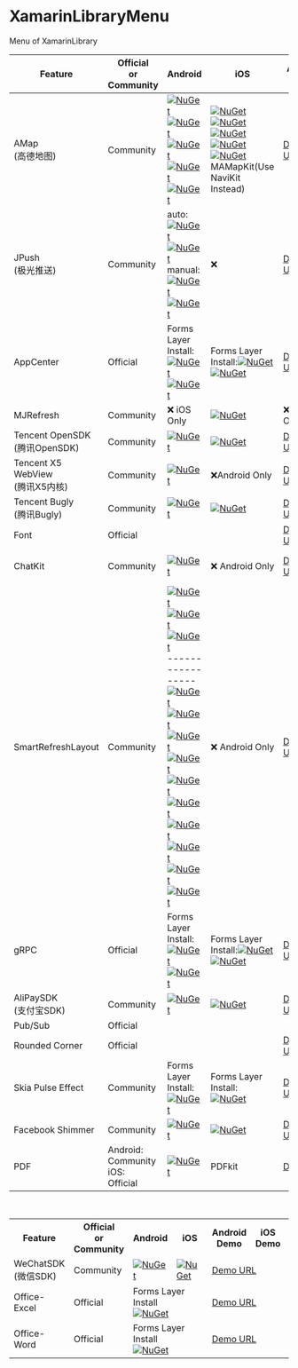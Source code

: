 # XamarinLibraryMenu
Menu of XamarinLibrary

Feature | Official <br>or<br> Community|Android | iOS | Android Demo | iOS Demo |Native Packages
---------|----------|---------|----------|----------|----------|----------
 AMap<br>(高德地图) |Community|[![NuGet](https://img.shields.io/nuget/vpre/XamarinLibrary.Xamarin.Android.Amap.Api.Navi3DMap.svg?label=Navi3DMap)](https://www.nuget.org/packages/XamarinLibrary.Xamarin.Android.Amap.Api.Navi3DMap/)<br> [![NuGet](https://img.shields.io/nuget/vpre/XamarinLibrary.Xamarin.Android.Amap.Api.3DMap.svg?label=3DMap)](https://www.nuget.org/packages/XamarinLibrary.Xamarin.Android.Amap.Api.3DMap/)<br>[![NuGet](https://img.shields.io/nuget/vpre/XamarinLibrary.Xamarin.Android.Amap.Api.Track.svg?label=Track)](https://www.nuget.org/packages/XamarinLibrary.Xamarin.Android.Amap.Api.Track/)<br>[![NuGet](https://img.shields.io/nuget/vpre/XamarinLibrary.Xamarin.Android.Amap.Api.Search.svg?label=Search)](https://www.nuget.org/packages/XamarinLibrary.Xamarin.Android.Amap.Api.Search/)<br>[![NuGet](https://img.shields.io/nuget/vpre/XamarinLibrary.Xamarin.Android.Amap.Api.Location.svg?label=Location)](https://www.nuget.org/packages/XamarinLibrary.Xamarin.Android.Amap.Api.Location)|[![NuGet](https://img.shields.io/nuget/vpre/XamarinLibrary.Xamarin.iOS.AMapFoundationKit.svg?label=AMapFoundationKit)](https://www.nuget.org/packages/XamarinLibrary.Xamarin.iOS.AMapFoundationKit/)<br>[![NuGet](https://img.shields.io/nuget/vpre/XamarinLibrary.Xamarin.iOS.AMapLocationKit.svg?label=AMapLocationKit)](https://www.nuget.org/packages/XamarinLibrary.Xamarin.iOS.AMapLocationKit/)<br>[![NuGet](https://img.shields.io/nuget/vpre/XamarinLibrary.Xamarin.iOS.AMapNaviKit.svg?label=AMapNaviKit)](https://www.nuget.org/packages/XamarinLibrary.Xamarin.iOS.AMapNaviKit/)<br>[![NuGet](https://img.shields.io/nuget/vpre/XamarinLibrary.Xamarin.iOS.AMapSearchKit.svg?label=AMapSearchKit)](https://www.nuget.org/packages/XamarinLibrary.Xamarin.iOS.AMapSearchKit/)<br>[![NuGet](https://img.shields.io/nuget/vpre/XamarinLibrary.Xamarin.iOS.AMapTrackKit.svg?label=AMapTrackKit)](https://www.nuget.org/packages/XamarinLibrary.Xamarin.iOS.AMapTrackKit/)<br>MAMapKit(Use NaviKit Instead)|[Demo URL](https://github.com/jingliancui/XamarinFormsAMapSDKSample/tree/master/Android)|[Demo URL](https://github.com/jingliancui/XamarinFormsAMapSDKSample/tree/master/iOS)|[iOS](https://lbs.amap.com/api/ios-sdk/download)<br>[Android](https://lbs.amap.com/api/android-sdk/download)|
 JPush<br>(极光推送) |Community| auto:<br>[![NuGet](https://img.shields.io/nuget/vpre/XamarinLibrary.Xamarin.Android.Jcore.svg?label=JCore)](https://www.nuget.org/packages/XamarinLibrary.Xamarin.Android.Jcore/)<br>[![NuGet](https://img.shields.io/nuget/vpre/XamarinLibrary.Xamarin.Android.Jpush.svg?label=JPush)](https://www.nuget.org/packages/XamarinLibrary.Xamarin.Android.Jpush/)<br>manual:<br>[![NuGet](https://img.shields.io/nuget/vpre/XamarinLibrary.Xamarin.Android.Manual.JCore.svg?label=JCore)](https://www.nuget.org/packages/XamarinLibrary.Xamarin.Android.Manual.JCore/)<br>[![NuGet](https://img.shields.io/nuget/vpre/XamarinLibrary.Xamarin.Android.Manual.JPush.svg?label=JPush)](https://www.nuget.org/packages/XamarinLibrary.Xamarin.Android.Manual.JPush/)| ❌ | [Demo URL](https://github.com/jingliancui/XamarinFormsJPushSample) |❌|[Android](https://docs.jiguang.cn/jpush/client/Android/android_guide/#jcenter)<br>[iOS](https://docs.jiguang.cn/jpush/client/iOS/ios_guide_new/#_4)|
 AppCenter| Official|Forms Layer Install:[![NuGet](https://img.shields.io/nuget/vpre/Microsoft.AppCenter.Analytics.svg?label=Analytics)](https://www.nuget.org/packages/Microsoft.AppCenter.Analytics/)<br>[![NuGet](https://img.shields.io/nuget/vpre/Microsoft.AppCenter.Crashes.svg?label=Crashes)](https://www.nuget.org/packages/Microsoft.AppCenter.Crashes/)|Forms Layer Install:[![NuGet](https://img.shields.io/nuget/vpre/Microsoft.AppCenter.Analytics.svg?label=Analytics)](https://www.nuget.org/packages/Microsoft.AppCenter.Analytics/)<br>[![NuGet](https://img.shields.io/nuget/vpre/Microsoft.AppCenter.Crashes.svg?label=Crashes)](https://www.nuget.org/packages/Microsoft.AppCenter.Crashes/)|[Demo URL](https://github.com/jingliancui/XamarinFormsMicrosoftAppCenterSample)|[Demo URL](https://github.com/jingliancui/XamarinFormsMicrosoftAppCenterSample)|
 MJRefresh |Community| ❌ iOS Only |[![NuGet](https://img.shields.io/nuget/vpre/XamarinLibrary.Xamarin.iOS.MJRefresh.svg?label=MJRefresh)](https://www.nuget.org/packages/XamarinLibrary.Xamarin.iOS.MJRefresh/)|❌ iOS Only  |[Demo URL](https://github.com/jingliancui/XamarinFormsMJRefreshSample)|[URL](https://github.com/CoderMJLee/MJRefresh#How_to_use_MJRefresh)|
 Tencent OpenSDK<br>(腾讯OpenSDK)|Community|[![NuGet](https://img.shields.io/nuget/vpre/XamarinLibrary.Xamarin.Android.Tencent.OpenSDK.svg?label=OpenSDK)](https://www.nuget.org/packages/XamarinLibrary.Xamarin.Android.Tencent.OpenSDK/)|[![NuGet](https://img.shields.io/nuget/vpre/XamarinLibrary.Xamarin.iOS.Tencent.OpenAPI.svg?label=OpenAPI)](https://www.nuget.org/packages/XamarinLibrary.Xamarin.iOS.Tencent.OpenAPI/)|[Demo URL](https://github.com/jingliancui/XamarinFormsTencentOpenSDKSample)|[Demo URL](https://github.com/jingliancui/XamarinFormsTencentOpenSDKSample)|[URL](https://wiki.open.qq.com/wiki/mobile/SDK下载)|
 Tencent X5 WebView<br>(腾讯X5内核)|Community|[![NuGet](https://img.shields.io/nuget/vpre/XamarinLibrary.Xamarin.Android.Tencent.Tbs.Tbssdk.Sdk.svg?label=Tbssdk)](https://www.nuget.org/packages/XamarinLibrary.Xamarin.Android.Tencent.Tbs.Tbssdk.Sdk/)|❌Android Only|[Demo URL](https://github.com/jingliancui/XamarinFormsTencentX5Sample)|❌ Android Only|[URL](https://x5.tencent.com/tbs/sdk.html)|
 Tencent Bugly<br>(腾讯Bugly)|Community|[![NuGet](https://img.shields.io/nuget/vpre/XamarinLibrary.Xamarin.Android.Tencent.Bugly.svg?label=Bugly)](https://www.nuget.org/packages/XamarinLibrary.Xamarin.Android.Tencent.Bugly/)|[![NuGet](https://img.shields.io/nuget/vpre/XamarinLibrary.Xamarin.iOS.Tencent.Bugly.svg?label=Bugly)](https://www.nuget.org/packages/XamarinLibrary.Xamarin.iOS.Tencent.Bugly/)|[Demo URL](https://github.com/jingliancui/XamarinFormsTencentBuglySample)|[Demo URL](https://github.com/jingliancui/XamarinFormsTencentBuglySample)|[URL](https://bugly.qq.com/v2/downloads)|
 Font|Official|||[Demo URL](https://github.com/jingliancui/XamarinFormsFontAwesomeSample)|[Demo URL](https://github.com/jingliancui/XamarinFormsFontAwesomeSample)|
 ChatKit|Community|[![NuGet](https://img.shields.io/nuget/vpre/XamarinLibrary.Xamarin.Android.ChatKit.svg?label=ChatKit)](https://www.nuget.org/packages/XamarinLibrary.Xamarin.Android.ChatKit/)|❌ Android Only|[Demo URL](https://github.com/jingliancui/XamarinFormsChatKitSample)|❌ Android Only|[URL](https://github.com/stfalcon-studio/ChatKit#download)|
 SmartRefreshLayout|Community|[![NuGet](https://img.shields.io/nuget/vpre/XamarinLibrary.Xamarin.Android.Smartrefresh.SmartRefreshLayout.svg?label=SmartRefreshLayout)](https://www.nuget.org/packages/XamarinLibrary.Xamarin.Android.Smartrefresh.SmartRefreshLayout/)<br>[![NuGet](https://img.shields.io/nuget/vpre/XamarinLibrary.Xamarin.Android.Smartrefresh.SmartRefreshHeader.svg?label=SmartRefreshHeader)](https://www.nuget.org/packages/XamarinLibrary.Xamarin.Android.Smartrefresh.SmartRefreshHeader/)<br>[![NuGet](https://img.shields.io/nuget/vpre/XamarinLibrary.Xamarin.Android.SmartRefresh.SmartRefreshHorizontal.svg?label=SmartRefreshHorizontal)](https://www.nuget.org/packages/XamarinLibrary.Xamarin.Android.SmartRefresh.SmartRefreshHorizontal/)<br>-----------------<br>[![NuGet](https://img.shields.io/nuget/vpre/XamarinLibrary.Xamarin.Android.Smart.RefreshLayoutKernel.svg?label=RefreshLayoutKernel)](https://www.nuget.org/packages/XamarinLibrary.Xamarin.Android.Smart.RefreshLayoutKernel/2.0.0-alpha1)<br>[![NuGet](https://img.shields.io/nuget/vpre/XamarinLibrary.Xamarin.Android.Smart.RefreshHeaderTwoLevel.svg?label=RefreshHeaderTwoLevel)](https://www.nuget.org/packages/XamarinLibrary.Xamarin.Android.Smart.RefreshHeaderTwoLevel/2.0.0-alpha1)<br>[![NuGet](https://img.shields.io/nuget/vpre/XamarinLibrary.Xamarin.Android.Smart.RefreshHeaderRadar.svg?label=RefreshHeaderRadar)](https://www.nuget.org/packages/XamarinLibrary.Xamarin.Android.Smart.RefreshHeaderRadar/2.0.0-alpha1)<br>[![NuGet](https://img.shields.io/nuget/vpre/XamarinLibrary.Xamarin.Android.Smart.RefreshHeaderMaterial.svg?label=RefreshHeaderMaterial)](https://www.nuget.org/packages/XamarinLibrary.Xamarin.Android.Smart.RefreshHeaderMaterial/2.0.0-alpha1)<br>[![NuGet](https://img.shields.io/nuget/vpre/XamarinLibrary.Xamarin.Android.Smart.RefreshHeaderFalsify.svg?label=RefreshHeaderFalsify)](https://www.nuget.org/packages/XamarinLibrary.Xamarin.Android.Smart.RefreshHeaderFalsify/2.0.0-alpha1)<br>[![NuGet](https://img.shields.io/nuget/vpre/XamarinLibrary.Xamarin.Android.Smart.RefreshHeaderClassics.svg?label=RefreshHeaderClassics)](https://www.nuget.org/packages/XamarinLibrary.Xamarin.Android.Smart.RefreshHeaderClassics/2.0.0-alpha1)<br>[![NuGet](https://img.shields.io/nuget/vpre/XamarinLibrary.Xamarin.Android.Smart.RefreshFooterClassics.svg?label=RefreshFooterClassics)](https://www.nuget.org/packages/XamarinLibrary.Xamarin.Android.Smart.RefreshFooterClassics/2.0.0-alpha1)<br>[![NuGet](https://img.shields.io/nuget/vpre/XamarinLibrary.Xamarin.Android.Smart.RefreshFooterBall.svg?label=RefreshFooterBall)](https://www.nuget.org/packages/XamarinLibrary.Xamarin.Android.Smart.RefreshFooterBall/2.0.0-alpha1)<br>[![NuGet](https://img.shields.io/nuget/vpre/XamarinLibrary.Xamarin.Android.Smart.RefreshDrawablePath.svg?label=RefreshDrawablePath)](https://www.nuget.org/packages/XamarinLibrary.Xamarin.Android.Smart.RefreshDrawablePath/2.0.0-alpha1)<br>[![NuGet](https://img.shields.io/nuget/vpre/XamarinLibrary.Xamarin.Android.Smart.RefreshDrawablePaint.svg?label=RefreshDrawablePaint)](https://www.nuget.org/packages/XamarinLibrary.Xamarin.Android.Smart.RefreshDrawablePaint/2.0.0-alpha1)|❌ Android Only|[Demo URL](https://github.com/jingliancui/XamarinFormsSmartRefreshLayoutSample)|❌ Android Only|[URL](https://github.com/scwang90/SmartRefreshLayout#1在-buildgradle-中添加依赖)|
 gRPC|Official|Forms Layer Install:[![NuGet](https://img.shields.io/nuget/vpre/Grpc.Core.svg?label=Grpc.Core)](https://www.nuget.org/packages/Grpc.Core/)[![NuGet](https://img.shields.io/nuget/vpre/Google.Protobuf.svg?label=Google.Protobuf)](https://www.nuget.org/packages/Google.Protobuf/4.0.0-rc2)|Forms Layer Install:[![NuGet](https://img.shields.io/nuget/vpre/Grpc.Core.svg?label=Grpc.Core)](https://www.nuget.org/packages/Grpc.Core/)[![NuGet](https://img.shields.io/nuget/vpre/Google.Protobuf.svg?label=Google.Protobuf)](https://www.nuget.org/packages/Google.Protobuf/4.0.0-rc2)|[Demo URL](https://github.com/jingliancui/XamarinFormsGRPCSample)|[Demo URL](https://github.com/jingliancui/XamarinFormsGRPCSample)|
 AliPaySDK<br>(支付宝SDK)|Community|[![NuGet](https://img.shields.io/nuget/vpre/XamarinLibrary.Xamarin.Android.AlipaySDK.svg?label=AlipaySDK)](https://www.nuget.org/packages/XamarinLibrary.Xamarin.Android.AlipaySDK/)|[![NuGet](https://img.shields.io/nuget/vpre/XamarinLibrary.Xamarin.iOS.AlipaySDK.svg?label=AlipaySDK)](https://www.nuget.org/packages/XamarinLibrary.Xamarin.iOS.AlipaySDK/)|[Demo URL](https://github.com/jingliancui/XamarinFormsAlipaySDKSample)|[Demo URL](https://github.com/jingliancui/XamarinFormsAlipaySDKSample)|[URL](https://opendocs.alipay.com/open/204/105051)|
Pub/Sub|Official|||
Rounded Corner|Official|||[Demo URL](https://github.com/jingliancui/XamarinFormsRoundedCornerSample)|[Demo URL](https://github.com/jingliancui/XamarinFormsRoundedCornerSample)|
Skia Pulse Effect|Community|Forms Layer Install:<br>[![NuGet](https://img.shields.io/nuget/vpre/XamarinLibrary.Xamarin.Forms.SkiaPulse.svg?label=SkiaPulse)](https://www.nuget.org/packages/XamarinLibrary.Xamarin.Forms.SkiaPulse/)|Forms Layer Install:<br>[![NuGet](https://img.shields.io/nuget/vpre/XamarinLibrary.Xamarin.Forms.SkiaPulse.svg?label=SkiaPulse)](https://www.nuget.org/packages/XamarinLibrary.Xamarin.Forms.SkiaPulse/)|[Demo URL](https://github.com/jingliancui/XamarinFormsSkiaPulseSample)|[Demo URL](https://github.com/jingliancui/XamarinFormsSkiaPulseSample)|[URL](https://github.com/abdulrahmanelfeky/SkiaPulse-Xamarin.Forms)|
Facebook Shimmer|Community|[![NuGet](https://img.shields.io/nuget/vpre/XamarinLibrary.Xamarin.Android.Facebook.Shimmer.svg?label=Shimmer)](https://www.nuget.org/packages/XamarinLibrary.Xamarin.Android.Facebook.Shimmer/)|[![NuGet](https://img.shields.io/nuget/vpre/XamarinLibrary.Xamarin.iOS.Facebook.Shimmer.svg?label=Shimmer)](https://www.nuget.org/packages/XamarinLibrary.Xamarin.iOS.Facebook.Shimmer/)|[Demo URL](https://github.com/jingliancui/XamarinFormsFacebookShimmerSample)|[Demo URL](https://github.com/jingliancui/XamarinFormsFacebookShimmerSample)|[Android](https://mvnrepository.com/artifact/com.facebook.shimmer/shimmer)<br>[iOS](https://cocoapods.org/pods/Shimmer)|
PDF|Android:<br>Community<br>iOS:<br>Official|[![NuGet](https://img.shields.io/nuget/vpre/XamarinLibrary.Xamarin.Android.Github.Barteksc.AndroidPdfViewer.svg?label=AndroidPdfViewer)](https://www.nuget.org/packages/XamarinLibrary.Xamarin.Android.Github.Barteksc.AndroidPdfViewer/3.2.0-beta1)|PDFkit|[DemoURL](https://github.com/jingliancui/XamarinFormsPDFSample)|[DemoURL](https://github.com/jingliancui/XamarinFormsPDFSample)|[Android](https://bintray.com/barteksc/maven/android-pdf-viewer#)<br>[iOS](https://developer.apple.com/documentation/pdfkit)|

<br>

<esacpe>

<table>
    <!--标题-->
    <tr>
      <th>Feature</th>
      <th>Official <br>or<br> Community</th>
      <th>Android </th>
      <th>iOS</th>
      <th>Android Demo</th>
      <th>iOS Demo</th>
      <th>Native Packages</th>
    </tr>
    <!--微信SDK-->
    <tr>
        <td>WeChatSDK<br>(微信SDK)</td>
        <td>Community</td>
        <td>
            <a href="https://www.nuget.org/packages/XamarinLibrary.Xamarin.Android.WechatSDK/">
                <img alt="NuGet" src="https://img.shields.io/nuget/vpre/XamarinLibrary.Xamarin.Android.WechatSDK.svg?label=WechatSDK"/>
            </a>
        </td>
        <td>
            <a href="https://www.nuget.org/packages/XamarinLibrary.Xamarin.iOS.WechatSDK/">
                <img alt="NuGet" src="https://img.shields.io/nuget/vpre/XamarinLibrary.Xamarin.iOS.WechatSDK.svg?label=WechatSDK"/>
            </a>
        </td>
        <td colspan="2">
            <a href="https://github.com/jingliancui/XamarinFormsWechatSDKSample">
                Demo URL
            </a>
        </td>     
        <td>
            <a href="https://bintray.com/wechat-sdk-team/maven/com.tencent.mm.opensdk%3Awechat-sdk-android-without-mta#">
                Android
            </a>
            <br>
            <a href="https://developers.weixin.qq.com/doc/oplatform/Downloads/iOS_Resource.html">
                iOS
            </a>
        </td>
    </tr>
    <!--Office-Excel-->
    <tr>
        <td>Office-Excel</td>
        <td>Official</td>
        <td colspan="2">
            Forms Layer Install<br>
            <a href="https://www.nuget.org/packages/DocumentFormat.OpenXml/">
                <img alt="NuGet" src="https://img.shields.io/nuget/vpre/DocumentFormat.OpenXml.svg?label=DocumentFormat.OpenXml"/>
            </a>
        </td>
        <td colspan="2">
            <a href="https://github.com/jingliancui/XamarinFormsExcelSample">
                Demo URL
            </a>
        </td>     
        <td>
        </td>
    </tr>
    <!--Office-Word-->
    <tr>
        <td>Office-Word</td>
        <td>Official</td>
        <td colspan="2">
            Forms Layer Install<br>
            <a href="https://www.nuget.org/packages/DocumentFormat.OpenXml/">
                <img alt="NuGet" src="https://img.shields.io/nuget/vpre/DocumentFormat.OpenXml.svg?label=DocumentFormat.OpenXml"/>
            </a>
        </td>
        <td colspan="2">
            <a href="https://github.com/jingliancui/XamarinFormsWordSample">
                Demo URL
            </a>
        </td>     
        <td>
        </td>
    </tr>
  </table>

</esacpe>